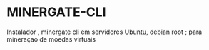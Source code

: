 # MINERGATE-CLI
Instalador , minergate cli em servidores Ubuntu, debian root ; para mineraçao de moedas virtuais 
